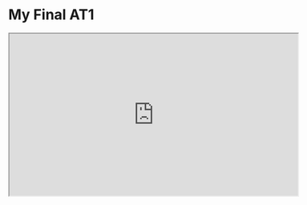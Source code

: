 # My Final AT1

<iframe width=576 height=324 src="https://editor.p5js.org/annabelle131/full/0aIZavFGc"></iframe>
